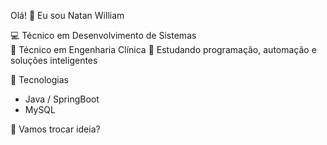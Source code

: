 Olá! 👋 Eu sou Natan William

💻 Técnico em Desenvolvimento de Sistemas  
🔧 Técnico em Engenharia Clínica 
🧠 Estudando programação, automação e soluções inteligentes

🚀 Tecnologias 
- Java / SpringBoot
- MySQL

💬 Vamos trocar ideia?
